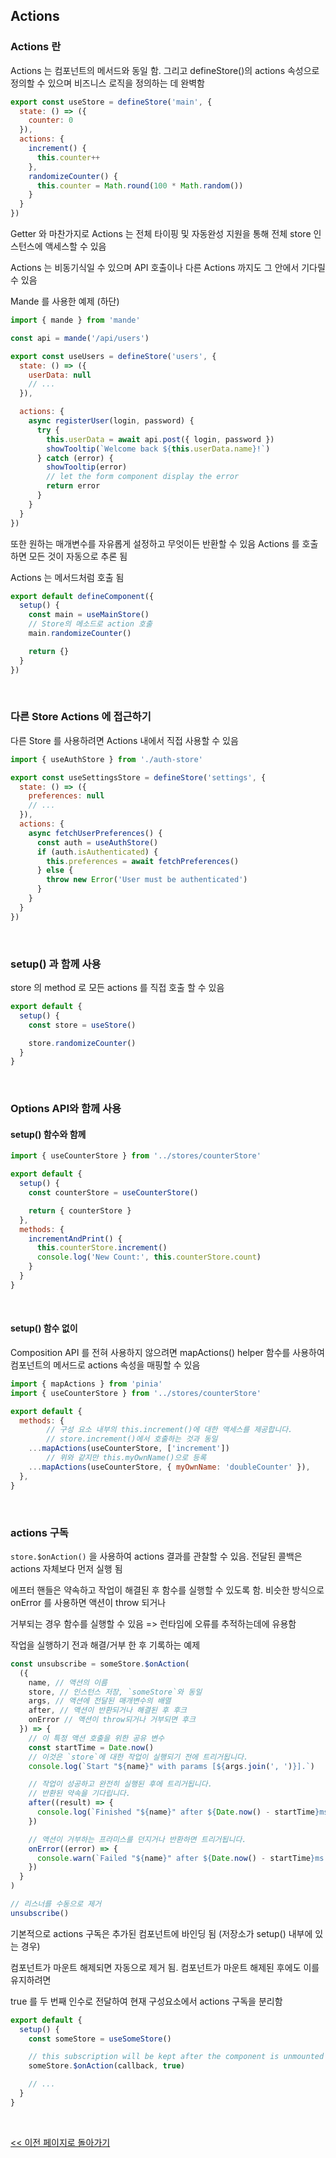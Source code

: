 ## Actions

### Actions 란

Actions 는 컴포넌트의 메서드와 동일 함. 그리고 defineStore()의 actions 속성으로 정의할 수 있으며 비즈니스 로직을 정의하는 데 완벽함

```javascript
export const useStore = defineStore('main', {
  state: () => ({
    counter: 0
  }),
  actions: {
    increment() {
      this.counter++
    },
    randomizeCounter() {
      this.counter = Math.round(100 * Math.random())
    }
  }
})
```

Getter 와 마찬가지로 Actions 는 전체 타이핑 및 자동완성 지원을 통해 전체 store 인스턴스에 액세스할 수 있음

Actions 는 비동기식일 수 있으며 API 호출이나 다른 Actions 까지도 그 안에서 기다릴 수 있음

Mande 를 사용한 예제 (하단)

```javascript
import { mande } from 'mande'

const api = mande('/api/users')

export const useUsers = defineStore('users', {
  state: () => ({
    userData: null
    // ...
  }),

  actions: {
    async registerUser(login, password) {
      try {
        this.userData = await api.post({ login, password })
        showTooltip(`Welcome back ${this.userData.name}!`)
      } catch (error) {
        showTooltip(error)
        // let the form component display the error
        return error
      }
    }
  }
})
```

또한 원하는 매개변수를 자유롭게 설정하고 무엇이든 반환할 수 있음 Actions 를 호출하면 모든 것이 자동으로 추론 됨

Actions 는 메서드처럼 호출 됨

```javascript
export default defineComponent({
  setup() {
    const main = useMainStore()
    // Store의 메소드로 action 호출
    main.randomizeCounter()

    return {}
  }
})
```

<br/>

### 다른 Store Actions 에 접근하기

다른 Store 를 사용하려면 Actions 내에서 직접 사용할 수 있음

```javascript
import { useAuthStore } from './auth-store'

export const useSettingsStore = defineStore('settings', {
  state: () => ({
    preferences: null
    // ...
  }),
  actions: {
    async fetchUserPreferences() {
      const auth = useAuthStore()
      if (auth.isAuthenticated) {
        this.preferences = await fetchPreferences()
      } else {
        throw new Error('User must be authenticated')
      }
    }
  }
})
```

<br/>

### setup() 과 함께 사용

store 의 method 로 모든 actions 를 직접 호출 할 수 있음

```javascript
export default {
  setup() {
    const store = useStore()

    store.randomizeCounter()
  }
}
```

<br/>

### Options API와 함께 사용

#### setup() 함수와 함께

```javascript
import { useCounterStore } from '../stores/counterStore'

export default {
  setup() {
    const counterStore = useCounterStore()

    return { counterStore }
  },
  methods: {
    incrementAndPrint() {
      this.counterStore.increment()
      console.log('New Count:', this.counterStore.count)
    }
  }
}
```

<br/>

#### setup() 함수 없이

Composition API 를 전혀 사용하지 않으려면 mapActions() helper 함수를 사용하여 컴포넌트의 메서드로 actions 속성을 매핑할 수 있음

```javascript
import { mapActions } from 'pinia'
import { useCounterStore } from '../stores/counterStore'

export default {
  methods: {
		// 구성 요소 내부의 this.increment()에 대한 액세스를 제공합니다.
		// store.increment()에서 호출하는 것과 동일
    ...mapActions(useCounterStore, ['increment'])
		// 위와 같지만 this.myOwnName()으로 등록
    ...mapActions(useCounterStore, { myOwnName: 'doubleCounter' }),
  },
}
```

<br/>

### actions 구독

`store.$onAction()` 을 사용하여 actions 결과를 관찰할 수 있음. 전달된 콜백은 actions 자체보다 먼저 실행 됨

에프터 핸들은 약속하고 작업이 해결된 후 함수를 실행할 수 있도록 함. 비슷한 방식으로 onError 를 사용하면 액션이 throw 되거나

거부되는 경우 함수를 실행할 수 있음 => 런타임에 오류를 추적하는데에 유용함

작업을 실행하기 전과 해결/거부 한 후 기록하는 예제

```javascript
const unsubscribe = someStore.$onAction(
  ({
    name, // 액션의 이름
    store, // 인스턴스 저장, `someStore`와 동일
    args, // 액션에 전달된 매개변수의 배열
    after, // 액션이 반환되거나 해결된 후 후크
    onError // 액션이 throw되거나 거부되면 후크
  }) => {
    // 이 특정 액션 호출을 위한 공유 변수
    const startTime = Date.now()
    // 이것은 `store`에 대한 작업이 실행되기 전에 트리거됩니다.
    console.log(`Start "${name}" with params [${args.join(', ')}].`)

    // 작업이 성공하고 완전히 실행된 후에 트리거됩니다.
    // 반환된 약속을 기다립니다.
    after((result) => {
      console.log(`Finished "${name}" after ${Date.now() - startTime}ms.\nResult: ${result}.`)
    })

    // 액션이 거부하는 프라미스를 던지거나 반환하면 트리거됩니다.
    onError((error) => {
      console.warn(`Failed "${name}" after ${Date.now() - startTime}ms.\nError: ${error}.`)
    })
  }
)

// 리스너를 수동으로 제거
unsubscribe()
```

기본적으로 actions 구독은 추가된 컴포넌트에 바인딩 됨 (저장소가 setup() 내부에 있는 경우)

컴포넌트가 마운트 해제되면 자동으로 제거 됨. 컴포넌트가 마운트 해제된 후에도 이를 유지하려면

true 를 두 번째 인수로 전달하여 현재 구성요소에서 actions 구독을 분리함

```javascript
export default {
  setup() {
    const someStore = useSomeStore()

    // this subscription will be kept after the component is unmounted
    someStore.$onAction(callback, true)

    // ...
  }
}
```

<br/>

[<< 이전 페이지로 돌아가기](../../README.md)
